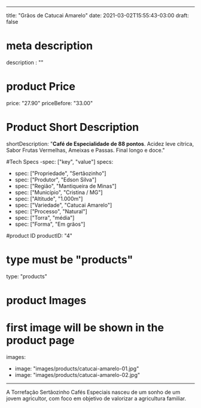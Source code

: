 
---
title: "Grãos de Catucai Amarelo"
date: 2021-03-02T15:55:43-03:00
draft: false

# meta description
description : ""

# product Price
price: "27.90"
priceBefore: "33.00"

# Product Short Description
shortDescription: "**Café de Especialidade de 88 pontos**. Acidez leve cítrica, Sabor Frutas Vermelhas, Ameixas e Passas. Final longo e doce."

#Tech Specs -spec: ["key", "value"]
specs:
  - spec: ["Propriedade", "Sertãozinho"]
  - spec: ["Produtor", "Edson Silva"]
  - spec: ["Região", "Mantiqueira de Minas"]
  - spec: ["Município", "Cristina / MG"]
  - spec: ["Altitude", "1.000m"]
  - spec: ["Variedade", "Catucai Amarelo"]
  - spec: ["Processo", "Natural"]
  - spec: ["Torra", "média"]
  - spec: ["Forma", "Em grãos"]

#product ID
productID: "4"

# type must be "products"
type: "products"

# product Images
# first image will be shown in the product page
images:
  - image: "images/products/catucai-amarelo-01.jpg"
  - image: "images/products/catucai-amarelo-02.jpg"
---

A Torrefação Sertãozinho Cafés Especiais nasceu de um sonho de um jovem agricultor, com foco em objetivo de valorizar a agricultura familiar.
